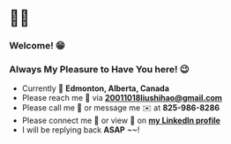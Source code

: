 # :technologist:
###  Welcome! :grin:
### Always My Pleasure to Have You here! :wink: 

- Currently :round_pushpin: **Edmonton, Alberta, Canada**
- Please reach me :e-mail: via **20011018liushihao@gmail.com**
- Please call me :calling: or message me :envelope: at **825-986-8286**
- Please connect me :handshake: or view :eyes: on [**my LinkedIn profile**](https://www.linkedin.com/in/michael-liu-lsh20011018/)
- I will be replying back **ASAP** ~~!


